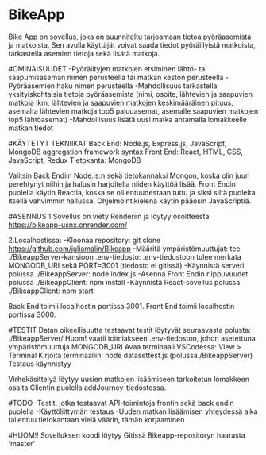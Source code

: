 <h1>BikeApp</h1>

Bike App on sovellus, joka on suunniteltu tarjoamaan tietoa pyöräasemista ja matkoista. Sen avulla käyttäjät voivat saada tiedot pyöräillyistä matkoista, tarkastella asemien ​​tietoja sekä lisätä matkoja. 

#OMINAISUUDET
-Pyöräiltyjen matkojen etsiminen lähtö- tai saapumisaseman nimen perusteella tai matkan keston perusteella
-Pyöräasemien haku nimen perusteella
-Mahdollisuus tarkastella yksityiskohtaisia ​​tietoja pyöräasemista (nimi, osoite, lähtevien ja saapuvien matkoja lkm, lähtevien ja saapuvien matkojen keskimääräinen pituus, asemalta lähtevien matkoja top5 paluuasemat, asemalle saapuvien matkojen top5 lähtöasemat)
-Mahdollisuus lisätä uusi matka antamalla lomakkeelle matkan tiedot

#KÄYTETYT TEKNIIKAT
Back End: Node.js, Express.js, JavaScript, MongoDB aggregation framework syntax 
Front End: React, HTML, CSS, JavaScript, Redux
Tietokanta: MongoDB

Valitsin Back Endiin Node.js:n sekä tietokannaksi Mongon, koska olin juuri perehtynyt niihin ja halusin harjoitella niiden käyttöä lisää. Front Endin puolella käytin Reactia, koska se oli entuudestaan tuttu ja siksi siltä puolelta itsellä vahvimmin hallussa. Ohjelmointikielenä käytin pääosin JavaScriptiä. 

#ASENNUS
1.Sovellus on viety Renderiin ja löytyy osoitteesta https://bikeapp-usnx.onrender.com/

2.Localhostissa:
-Kloonaa repository: git clone https://github.com/juliamalin/Bikeapp
-Määritä ympäristömuuttujat: tee ./BikeappServer-kansioon .env-tiedosto: .env-tiedostoon tulee merkata MONGODB_URI sekä PORT=3001 (tiedosto ei gitissä)
-Käynnistä serveri polussa ./BikeappServer: node index.js <MongoTietokannan salasana>
-Asenna Front Endin riippuvuudet polussa ./BikeappClient: npm install
-Käynnistä React-sovellus polussa ./BikeappClient: npm start

Back End toimii localhostin portissa 3001. Front End toimii localhostin portissa 3000.

#TESTIT
Datan oikeellisuutta testaavat testit löytyvät seuraavasta polusta: ./BikeappServer/
Huom! vaatii toimiakseen .env-tiedoston, johon asetettuna ympäristömuuttuja MONGODB_URI
Avaa terminaali VSCodessa: View > Terminal
Kirjoita terminaaliin: node datasettest.js (polussa./BikeappServer)
Testaus käynnistyy

Virhekäsittelyä löytyy uusien matkojen lisäämiseen tarkoitetun lomakkeen osalta Clientin puolella addJourney-tiedostossa.

#TODO
-Testit, jotka testaavat API-toimintoja frontin sekä back endin puolella
-Käyttöliittymän testaus
-Uuden matkan lisäämisen yhteydessä aika tallentuu tietokantaan vielä väärin, tämän korjaaminen

#HUOM!!
Sovelluksen koodi löytyy Gitissä Bikeapp-repositoryn haarasta 'master'

